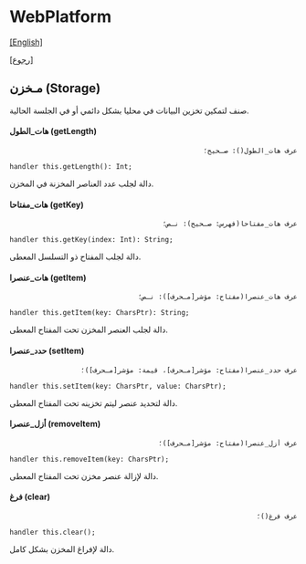 # WebPlatform

[[English]](storage.en.md)

[[رجوع]](../readme.ar.md)

## مـخزن (Storage)

صنف لتمكين تخزين البيانات في محليا بشكل دائمي أو في الجلسة الحالية.

#### هات_الطول (getLength)

<div dir=rtl>

```
عرف هات_الطول(): صـحيح؛
```

</div>

```
handler this.getLength(): Int;
```

دالة لجلب عدد العناصر المخزنة في المخزن.

#### هات_مفتاحا (getKey)

<div dir=rtl>

```
عرف هات_مفتاحا(فهرس: صـحيح): نـص؛
```

</div>

```
handler this.getKey(index: Int): String;
```

دالة لجلب المفتاح ذو التسلسل المعطى.

#### هات_عنصرا (getItem)

<div dir=rtl>

```
عرف هات_عنصرا(مفتاح: مؤشر[مـحرف]): نـص؛
```

</div>

```
handler this.getItem(key: CharsPtr): String;
```

دالة لجلب العنصر المخزن تحت المفتاح المعطى.

#### حدد_عنصرا (setItem)

<div dir=rtl>

```
عرف حدد_عنصرا(مفتاح: مؤشر[مـحرف]، قيمة: مؤشر[مـحرف])؛
```

</div>

```
handler this.setItem(key: CharsPtr, value: CharsPtr);
```

دالة لتحديد عنصر ليتم تخزينه تحت المفتاح المعطى.

#### أزل_عنصرا (removeItem)

<div dir=rtl>

```
عرف أزل_عنصرا(مفتاح: مؤشر[مـحرف])؛
```

</div>

```
handler this.removeItem(key: CharsPtr);
```

دالة لإزالة عنصر مخزن تحت المفتاح المعطى.

#### فرغ (clear)

<div dir=rtl>

```
عرف فرغ()؛
```

</div>

```
handler this.clear();
```

دالة لإفراغ المخزن بشكل كامل.

